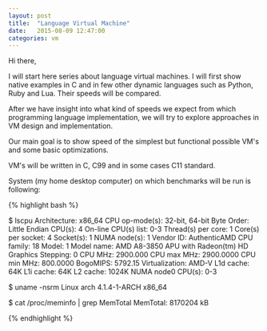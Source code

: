 ```yaml
---
layout: post
title:  "Language Virtual Machine"
date:   2015-08-09 12:47:00
categories: vm
---
```


Hi there,

I will start here series about language virtual machines. I will first show native examples in C and in few other dynamic languages such as Python, Ruby and Lua. Their speeds will be compared.

After we have insight into what kind of speeds we expect from which programming language implementation, we will try to explore approaches in VM design and implementation.

Our main goal is to show speed of the simplest but functional possible VM's and some basic optimizations.

VM's will be written in C, C99 and in some cases C11 standard.

System (my home desktop computer) on which benchmarks will be run is following:

{% highlight bash %}

$ lscpu 
Architecture:          x86_64
CPU op-mode(s):        32-bit, 64-bit
Byte Order:            Little Endian
CPU(s):                4
On-line CPU(s) list:   0-3
Thread(s) per core:    1
Core(s) per socket:    4
Socket(s):             1
NUMA node(s):          1
Vendor ID:             AuthenticAMD
CPU family:            18
Model:                 1
Model name:            AMD A8-3850 APU with Radeon(tm) HD Graphics
Stepping:              0
CPU MHz:               2900.000
CPU max MHz:           2900.0000
CPU min MHz:           800.0000
BogoMIPS:              5792.15
Virtualization:        AMD-V
L1d cache:             64K
L1i cache:             64K
L2 cache:              1024K
NUMA node0 CPU(s):     0-3

$ uname -nsrm
Linux arch 4.1.4-1-ARCH x86_64

$ cat /proc/meminfo | grep MemTotal
MemTotal:        8170204 kB

{% endhighlight %}
